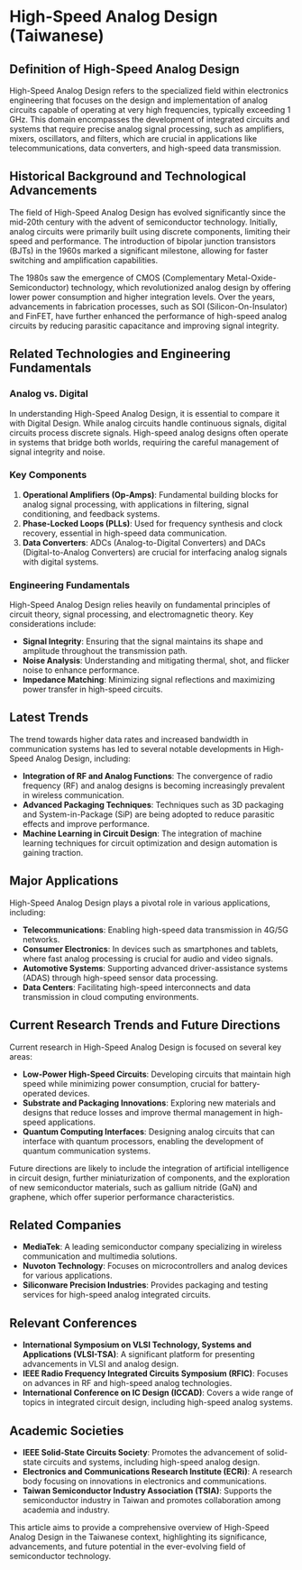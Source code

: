 # High-Speed Analog Design (Taiwanese)

## Definition of High-Speed Analog Design

High-Speed Analog Design refers to the specialized field within electronics engineering that focuses on the design and implementation of analog circuits capable of operating at very high frequencies, typically exceeding 1 GHz. This domain encompasses the development of integrated circuits and systems that require precise analog signal processing, such as amplifiers, mixers, oscillators, and filters, which are crucial in applications like telecommunications, data converters, and high-speed data transmission.

## Historical Background and Technological Advancements

The field of High-Speed Analog Design has evolved significantly since the mid-20th century with the advent of semiconductor technology. Initially, analog circuits were primarily built using discrete components, limiting their speed and performance. The introduction of bipolar junction transistors (BJTs) in the 1960s marked a significant milestone, allowing for faster switching and amplification capabilities.

The 1980s saw the emergence of CMOS (Complementary Metal-Oxide-Semiconductor) technology, which revolutionized analog design by offering lower power consumption and higher integration levels. Over the years, advancements in fabrication processes, such as SOI (Silicon-On-Insulator) and FinFET, have further enhanced the performance of high-speed analog circuits by reducing parasitic capacitance and improving signal integrity.

## Related Technologies and Engineering Fundamentals

### Analog vs. Digital

In understanding High-Speed Analog Design, it is essential to compare it with Digital Design. While analog circuits handle continuous signals, digital circuits process discrete signals. High-speed analog designs often operate in systems that bridge both worlds, requiring the careful management of signal integrity and noise.

### Key Components

1. **Operational Amplifiers (Op-Amps)**: Fundamental building blocks for analog signal processing, with applications in filtering, signal conditioning, and feedback systems.
2. **Phase-Locked Loops (PLLs)**: Used for frequency synthesis and clock recovery, essential in high-speed data communication.
3. **Data Converters**: ADCs (Analog-to-Digital Converters) and DACs (Digital-to-Analog Converters) are crucial for interfacing analog signals with digital systems.

### Engineering Fundamentals

High-Speed Analog Design relies heavily on fundamental principles of circuit theory, signal processing, and electromagnetic theory. Key considerations include:

- **Signal Integrity**: Ensuring that the signal maintains its shape and amplitude throughout the transmission path.
- **Noise Analysis**: Understanding and mitigating thermal, shot, and flicker noise to enhance performance.
- **Impedance Matching**: Minimizing signal reflections and maximizing power transfer in high-speed circuits.

## Latest Trends

The trend towards higher data rates and increased bandwidth in communication systems has led to several notable developments in High-Speed Analog Design, including:

- **Integration of RF and Analog Functions**: The convergence of radio frequency (RF) and analog designs is becoming increasingly prevalent in wireless communication.
- **Advanced Packaging Techniques**: Techniques such as 3D packaging and System-in-Package (SiP) are being adopted to reduce parasitic effects and improve performance.
- **Machine Learning in Circuit Design**: The integration of machine learning techniques for circuit optimization and design automation is gaining traction.

## Major Applications

High-Speed Analog Design plays a pivotal role in various applications, including:

- **Telecommunications**: Enabling high-speed data transmission in 4G/5G networks.
- **Consumer Electronics**: In devices such as smartphones and tablets, where fast analog processing is crucial for audio and video signals.
- **Automotive Systems**: Supporting advanced driver-assistance systems (ADAS) through high-speed sensor data processing.
- **Data Centers**: Facilitating high-speed interconnects and data transmission in cloud computing environments.

## Current Research Trends and Future Directions

Current research in High-Speed Analog Design is focused on several key areas:

- **Low-Power High-Speed Circuits**: Developing circuits that maintain high speed while minimizing power consumption, crucial for battery-operated devices.
- **Substrate and Packaging Innovations**: Exploring new materials and designs that reduce losses and improve thermal management in high-speed applications.
- **Quantum Computing Interfaces**: Designing analog circuits that can interface with quantum processors, enabling the development of quantum communication systems.

Future directions are likely to include the integration of artificial intelligence in circuit design, further miniaturization of components, and the exploration of new semiconductor materials, such as gallium nitride (GaN) and graphene, which offer superior performance characteristics.

## Related Companies

- **MediaTek**: A leading semiconductor company specializing in wireless communication and multimedia solutions.
- **Nuvoton Technology**: Focuses on microcontrollers and analog devices for various applications.
- **Siliconware Precision Industries**: Provides packaging and testing services for high-speed analog integrated circuits.

## Relevant Conferences

- **International Symposium on VLSI Technology, Systems and Applications (VLSI-TSA)**: A significant platform for presenting advancements in VLSI and analog design.
- **IEEE Radio Frequency Integrated Circuits Symposium (RFIC)**: Focuses on advances in RF and high-speed analog technologies.
- **International Conference on IC Design (ICCAD)**: Covers a wide range of topics in integrated circuit design, including high-speed analog systems.

## Academic Societies

- **IEEE Solid-State Circuits Society**: Promotes the advancement of solid-state circuits and systems, including high-speed analog design.
- **Electronics and Communications Research Institute (ECRi)**: A research body focusing on innovations in electronics and communications.
- **Taiwan Semiconductor Industry Association (TSIA)**: Supports the semiconductor industry in Taiwan and promotes collaboration among academia and industry.

This article aims to provide a comprehensive overview of High-Speed Analog Design in the Taiwanese context, highlighting its significance, advancements, and future potential in the ever-evolving field of semiconductor technology.